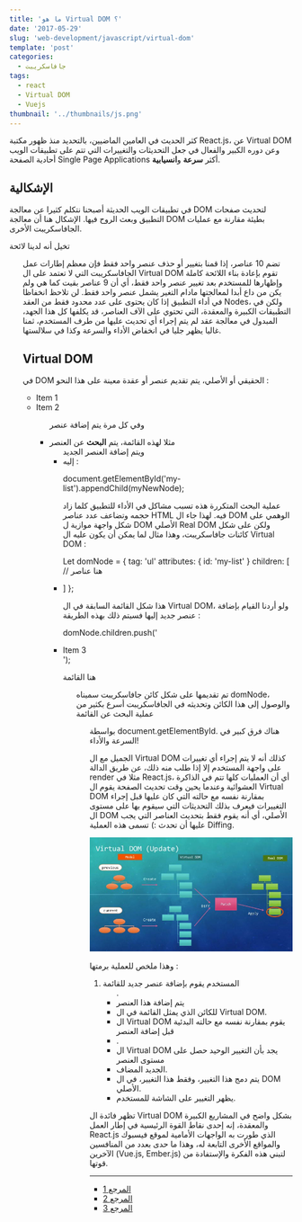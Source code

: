 ```yaml
---
title: 'ما هو Virtual DOM ؟'
date: '2017-05-29'
slug: 'web-development/javascript/virtual-dom'
template: 'post'
categories:
  - جافاسكريبت
tags:
  - react
  - Virtual DOM
  - Vuejs
thumbnail: '../thumbnails/js.png'
---
```


كثر الحديث في العامين الماضيين، بالتحديد منذ ظهور مكتبة React.js، عن Virtual DOM وعن دوره الكبير والفعال في جعل التحديثات والتغييرات التي تتم على تطبيقات الويب أحادية الصفحة Single Page Applications أكثر **سرعة** و**انسيابية**.

## الإشكالية

في تطبيقات الويب الحديثة أصبحنا نتكلم كثيرا عن معالجة DOM لتحديث صفحات التطبيق وبعث الروح فيها. الإشكال هنا أن معالجة DOM بطيئة مقارنة مع عمليات الجافاسكريبت الأخرى.

تخيل أنه لدينا لائحة <ul> تضم 10 عناصر، إذا قمنا بتغيير أو حذف عنصر واحد فقط فإن معظم إطارات عمل الجافاسكريبت التي لا تعتمد على ال Virtual DOM تقوم بإعادة بناء اللائحة كاملة وإظهارها للمستخدم بعد تغيير عنصر واحد فقط، أي أن 9 عناصر بقيت كما هي ولم يكن من داع أبدا لمعالجتها مادام التغير يشمل عنصر واحد فقط. لن تلاحظ انخفاظا في أداء التطبيق إذا كان يحتوى على عدد محدود فقط من العقد Nodes، ولكن في التطبيقات الكبيرة والمعقدة، التي تحتوي على الآف العناصر، قد يكلفها كل هذا الجهد، المبدول في معالجة عقد لم يتم إجراء أي تحديث عليها من طرف المستخدم، ثمنا غاليا يظهر جليا في انخفاض الأداء والسرعة وكذا في سلالستها.

## Virtual DOM

في DOM الحقيقي أو الأصلي، يتم تقديم عنصر أو عقدة معينة على هذا النحو :

<ul id='my-list'>
  <li>Item 1</li>
  <li>Item 2</li>
<ul>

وفي كل مرة يتم إضافة عنصر <li> مثلا لهذه القائمة، يتم **البحث** عن العنصر <ul> ويتم إضافة العنصر الجديد <li> إليه :

document.getElementById('my-list').appendChild(myNewNode);

عملية البحث المتكررة هذه تسبب مشاكل في الأداء للتطبيق كلما زاد حجمه وتضاعف عدد عناصر HTML فيه. لهذا جاء ال DOM الوهمي على شكل واجهة موازية ل DOM الأصلي Real DOM ولكن على شكل كائنات جافاسكريبت، وهذا مثال لما يمكن أن يكون عليه ال Virtual DOM :

Let domNode = {
tag: 'ul'
attributes: { id: 'my-list' }
children: [
// هنا عناصر <li>
]
};

هذا شكل القائمة السابقة في ال Virtual DOM، ولو أردنا القيام بإضافة عنصر جديد إليها فسيتم ذلك بهذه الطريقة :

domNode.children.push('<li>Item 3</li>');

هنا القائمة <ul> تم تقديمها على شكل كائن جافاسكريبت سميناه domNode، والوصول إلى هذا الكائن وتحديثه في الجافاسكريبت أسرع بكثير من عملية البحث عن القائمة <ul> بواسطة document.getElementById. هناك فرق كبير في السرعة والأداء!

الجميل مع ال Virtual DOM كذلك أنه لا يتم إجراء أي تغييرات على واجهة المستخدم إلا إذا طلب منه ذلك، عن طريق الدالة render مثلا في React.js، أي أن العمليات كلها تتم في الذاكرة العشوائية وعندما يحين وقت تحديث الصفحة يقوم ال Virtual DOM بمقارنة نفسه مع حالته التي كان عليها قبل إجراء التغييرات فيعرف بذلك التحديثات التي سيقوم بها على مستوى ال DOM الأصلي، أي أنه يقوم فقط بتحديث العناصر التي يجب عليها أن تحدث :) تسمى هذه العملية Diffing.

[![Virtual DOM Diffing](../images/virtual-dom-diffing.jpg)](../images/virtual-dom-diffing.jpg)

وهذا ملخص للعملية برمتها :

1. المستخدم يقوم بإضافة عنصر جديد للقائمة <ul>.
2. يتم إضافة هذا العنصر <li> للكائن الذي يمثل القائمة في ال Virtual DOM.
3. ال Virtual DOM يقوم بمقارنة نفسه مع حالته البدئية قبل إضافة العنصر <li>.
4. ال Virtual DOM يجد بأن التغيير الوحيد حصل على مستوى العنصر <li> الجديد المضاف.
5. يتم دمج هذا التغيير، وفقط هذا التغيير، في ال DOM الأصلي.
6. يظهر التغيير على الشاشة للمستخدم.

تظهر فائدة ال Virtual DOM بشكل واضح في المشاريع الكبيرة والمعقدة، إنه إحدى نقاط القوة الرئيسية في إطار العمل React.js الذي طورت به الواجهات الأمامية لموقع فيسبوك والمواقع الأخرى التابعة له، وهذا ما حدى بعدد من المنافسين الآخرين (Vue.js, Ember.js) لتبني هذه الفكرة والإستفادة من قوتها.

---

- [المرجع 1](https://medium.com/js-dojo/whats-new-in-vue-js-2-0-virtual-dom-dc4b5b827f40)
- [المرجع 2](https://www.codecademy.com/articles/react-virtual-dom)
- [المرجع 3](http://reactkungfu.com/2015/10/the-difference-between-virtual-dom-and-dom/)
